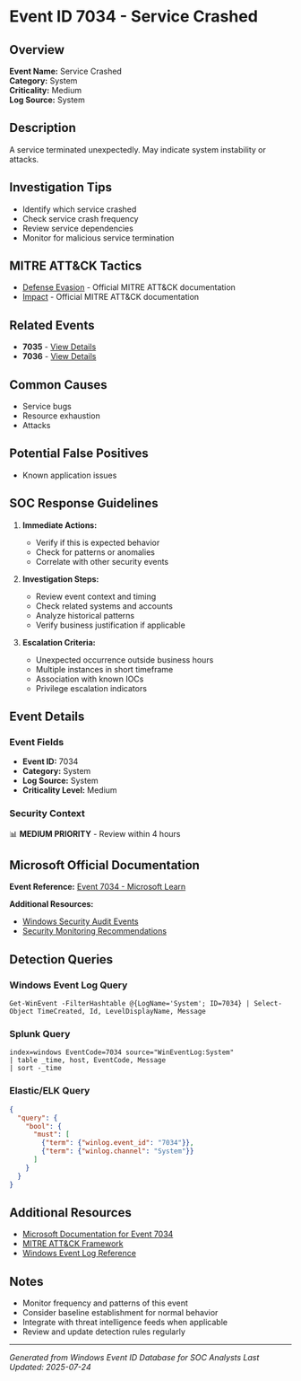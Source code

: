 # Event ID 7034 - Service Crashed

## Overview
**Event Name:** Service Crashed  
**Category:** System  
**Criticality:** Medium  
**Log Source:** System  

## Description
A service terminated unexpectedly. May indicate system instability or attacks.

## Investigation Tips
- Identify which service crashed
- Check service crash frequency
- Review service dependencies
- Monitor for malicious service termination

## MITRE ATT&CK Tactics
- [Defense Evasion](https://attack.mitre.org/tactics/TA0005/) - Official MITRE ATT&CK documentation
- [Impact](https://attack.mitre.org/tactics/TA0040/) - Official MITRE ATT&CK documentation

## Related Events
- **7035** - [View Details](7035.md)
- **7036** - [View Details](7036.md)

## Common Causes
- Service bugs
- Resource exhaustion
- Attacks

## Potential False Positives
- Known application issues

## SOC Response Guidelines
1. **Immediate Actions:**
   - Verify if this is expected behavior
   - Check for patterns or anomalies
   - Correlate with other security events

2. **Investigation Steps:**
   - Review event context and timing
   - Check related systems and accounts
   - Analyze historical patterns
   - Verify business justification if applicable

3. **Escalation Criteria:**
   - Unexpected occurrence outside business hours
   - Multiple instances in short timeframe
   - Association with known IOCs
   - Privilege escalation indicators

## Event Details

### Event Fields
- **Event ID:** 7034
- **Category:** System
- **Log Source:** System
- **Criticality Level:** Medium

### Security Context
📊 **MEDIUM PRIORITY** - Review within 4 hours

## Microsoft Official Documentation
**Event Reference:** [Event 7034 - Microsoft Learn](https://learn.microsoft.com/en-us/windows/win32/services/service-control-manager)

**Additional Resources:**
- [Windows Security Audit Events](https://learn.microsoft.com/en-us/windows/security/threat-protection/auditing/audit-events)
- [Security Monitoring Recommendations](https://learn.microsoft.com/en-us/windows-server/identity/ad-ds/plan/appendix-l--events-to-monitor)

## Detection Queries

### Windows Event Log Query
```
Get-WinEvent -FilterHashtable @{LogName='System'; ID=7034} | Select-Object TimeCreated, Id, LevelDisplayName, Message
```

### Splunk Query
```spl
index=windows EventCode=7034 source="WinEventLog:System"
| table _time, host, EventCode, Message
| sort -_time
```

### Elastic/ELK Query
```json
{
  "query": {
    "bool": {
      "must": [
        {"term": {"winlog.event_id": "7034"}},
        {"term": {"winlog.channel": "System"}}
      ]
    }
  }
}
```

## Additional Resources
- [Microsoft Documentation for Event 7034](https://docs.microsoft.com/en-us/windows/security/threat-protection/auditing/event-7034)
- [MITRE ATT&CK Framework](https://attack.mitre.org/)
- [Windows Event Log Reference](https://docs.microsoft.com/en-us/windows/win32/eventlog/event-logging)

## Notes
- Monitor frequency and patterns of this event
- Consider baseline establishment for normal behavior
- Integrate with threat intelligence feeds when applicable
- Review and update detection rules regularly

---
*Generated from Windows Event ID Database for SOC Analysts*
*Last Updated: 2025-07-24*